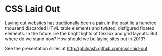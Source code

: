 # CSS Laid Out

Laying out websites has traditionally been a pain. In the past lie a hundred thousand discarded HTML table elements and twisted, disfigured floated elements. In the future are the bright lights of flexbox and grid layouts. But where do we stand now? How should we be laying sites out in 2013?

See the presentation slides at http://philnash.github.com/css-laid-out